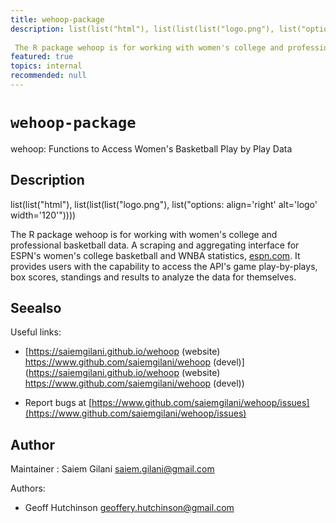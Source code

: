 ```yaml
---
title: wehoop-package
description: list(list("html"), list(list(list("logo.png"), list("options: align='right' alt='logo' width='120'")))) 
 
 The R package wehoop is for working with women's college and professional basketball data. A scraping and aggregating interface for ESPN's women's college basketball and WNBA statistics, [espn.com](https://espn.com). It provides users with the capability to access the API's game play-by-plays, box scores, standings and results to analyze the data for themselves.
featured: true
topics: internal
recommended: null
---
```

# `wehoop-package`

wehoop: Functions to Access Women's Basketball Play by Play Data


## Description

list(list("html"), list(list(list("logo.png"), list("options: align='right' alt='logo' width='120'")))) 
 
 The R package wehoop is for working with women's college and professional basketball data. A scraping and aggregating interface for ESPN's women's college basketball and WNBA statistics, [espn.com](https://espn.com). It provides users with the capability to access the API's game play-by-plays, box scores, standings and results to analyze the data for themselves.


## Seealso

Useful links:
   

*   [https://saiemgilani.github.io/wehoop (website) https://www.github.com/saiemgilani/wehoop (devel)](https://saiemgilani.github.io/wehoop (website) https://www.github.com/saiemgilani/wehoop (devel))   

*  Report bugs at [https://www.github.com/saiemgilani/wehoop/issues](https://www.github.com/saiemgilani/wehoop/issues)


## Author

Maintainer : Saiem Gilani saiem.gilani@gmail.com 
 
 Authors:
   

*  Geoff Hutchinson geoffery.hutchinson@gmail.com

